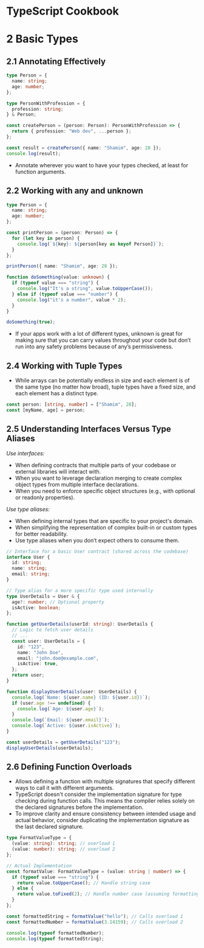# TypeScript Cookbook

# 2 Basic Types

## 2.1 Annotating Effectively

```ts
type Person = {
  name: string;
  age: number;
};

type PersonWithProfession = {
  profession: string;
} & Person;

const createPerson = (person: Person): PersonWithProfession => {
  return { profession: "Web dev", ...person };
};

const result = createPerson({ name: "Shamim", age: 28 });
console.log(result);
```

- Annotate wherever you want to have your types checked, at least for function arguments.

## 2.2 Working with any and unknown

```ts
type Person = {
  name: string;
  age: number;
};

const printPerson = (person: Person) => {
  for (let key in person) {
    console.log(`${key}: ${person[key as keyof Person]}`);
  }
};

printPerson({ name: "Shamim", age: 28 });

function doSomething(value: unknown) {
  if (typeof value === "string") {
    console.log("It's a string", value.toUpperCase());
  } else if (typeof value === "number") {
    console.log("it's a number", value * 2);
  }
}

doSomething(true);
```

- If your apps work with a lot of different types, unknown is great for making sure that you can carry values throughout your code but don’t run into any safety problems because of any’s permissiveness.

## 2.4 Working with Tuple Types

- While arrays can be potentially endless in size and each element is of the same type (no matter how broad), tuple types have a fixed size, and each element has a distinct type.

```ts
const person: [string, number] = ["Shamim", 28];
const [myName, age] = person;
```

## 2.5 Understanding Interfaces Versus Type Aliases

_Use interfaces:_

- When defining contracts that multiple parts of your codebase or external libraries will interact with.
- When you want to leverage declaration merging to create complex object types from multiple interface declarations.
- When you need to enforce specific object structures (e.g., with optional or readonly properties).

_Use type aliases:_

- When defining internal types that are specific to your project's domain.
- When simplifying the representation of complex built-in or custom types for better readability.
- Use type aliases when you don’t expect others to consume them.

```ts
// Interface for a basic User contract (shared across the codebase)
interface User {
  id: string;
  name: string;
  email: string;
}

// Type alias for a more specific type used internally
type UserDetails = User & {
  age?: number; // Optional property
  isActive: boolean;
};

function getUserDetails(userId: string): UserDetails {
  // Logic to fetch user details
  // ...
  const user: UserDetails = {
    id: "123",
    name: "John Doe",
    email: "john.doe@example.com",
    isActive: true,
  };
  return user;
}

function displayUserDetails(user: UserDetails) {
  console.log(`Name: ${user.name} (ID: ${user.id})`);
  if (user.age !== undefined) {
    console.log(`Age: ${user.age}`);
  }
  console.log(`Email: ${user.email}`);
  console.log(`Active: ${user.isActive}`);
}

const userDetails = getUserDetails("123");
displayUserDetails(userDetails);
```

## 2.6 Defining Function Overloads

- Allows defining a function with multiple signatures that specify different ways to call it with different arguments.
- TypeScript doesn't consider the implementation signature for type checking during function calls. This means the compiler relies solely on the declared signatures before the implementation.
- To improve clarity and ensure consistency between intended usage and actual behavior, consider duplicating the implementation signature as the last declared signature.

```ts
type FormatValueType = {
  (value: string): string; // overload 1
  (value: number): string; // overload 2
};

// Actual Implementation
const formatValue: FormatValueType = (value: string | number) => {
  if (typeof value === "string") {
    return value.toUpperCase(); // Handle string case
  } else {
    return value.toFixed(2); // Handle number case (assuming formatting to two decimals)
  }
};

const formattedString = formatValue("hello"); // Calls overload 1
const formattedNumber = formatValue(3.14159); // Calls overload 2

console.log(typeof formattedNumber);
console.log(typeof formattedString);
```
